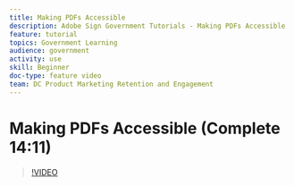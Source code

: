 ```yaml
---
title: Making PDFs Accessible
description: Adobe Sign Government Tutorials - Making PDFs Accessible
feature: tutorial
topics: Government Learning
audience: government
activity: use
skill: Beginner
doc-type: feature video
team: DC Product Marketing Retention and Engagement
---
```


# Making PDFs Accessible (Complete 14:11)

>[!VIDEO](https://video.tv.adobe.com/v/34291)
